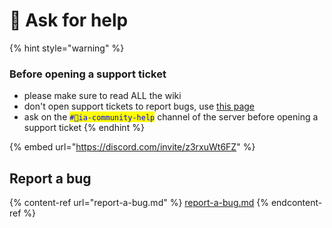 # 📕 Ask for help

{% hint style="warning" %}
### Before opening a support ticket&#x20;

* please make sure to read ALL the wiki
* don't open support tickets to report bugs, use [this page](report-a-bug.md)
* ask on the <mark style="color:blue;">`#💬ia-community-help`</mark> channel of the server before opening a support ticket
{% endhint %}

{% embed url="https://discord.com/invite/z3rxuWt6FZ" %}

## Report a bug

{% content-ref url="report-a-bug.md" %}
[report-a-bug.md](report-a-bug.md)
{% endcontent-ref %}
